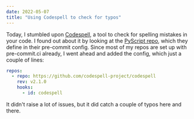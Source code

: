 ```yaml
---
date: 2022-05-07
title: "Using Codespell to check for typos"
---
```


Today, I stumbled upon [Codespell](https://github.com/codespell-project/codespell), a tool to check for spelling mistakes in your code. I found out about it by looking at the [PyScript repo](https://github.com/pyscript/pyscript), which they define in their pre-commit config. Since most of my repos are set up with pre-commit.ci already, I went ahead and added the config, which just a couple of lines:

```yaml {2-5}
repos:
  - repo: https://github.com/codespell-project/codespell
    rev: v2.1.0
    hooks:
      - id: codespell
```

It didn't raise a lot of issues, but it did catch a couple of typos here and there.
